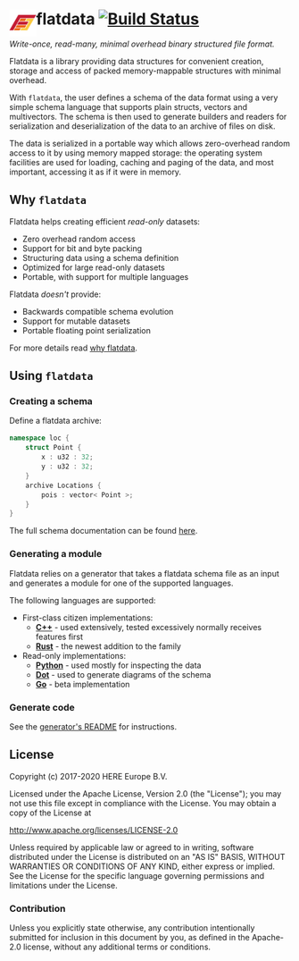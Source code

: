 # <img align="left" src="https://github.com/heremaps/flatdata/blob/master/docs/logo.svg" width="48" height="48"> flatdata [![Build Status](https://api.travis-ci.com/heremaps/flatdata.svg?branch=master)](https://travis-ci.com/heremaps/flatdata/)

_Write-once, read-many, minimal overhead binary structured file format._

Flatdata is a library providing data structures for convenient creation, storage and access of packed memory-mappable structures with minimal overhead.

With `flatdata`, the user defines a schema of the data format using a very simple schema language that supports plain structs, vectors and multivectors. The schema is then used to generate builders and readers for serialization and deserialization of the data to an archive of files on disk.

The data is serialized in a portable way which allows zero-overhead random access to it by using memory mapped storage: the operating system facilities are used for loading, caching and paging of the data, and most important, accessing it as if it were in memory.

## Why `flatdata`

Flatdata helps creating efficient _read-only_ datasets:

* Zero overhead random access
* Support for bit and byte packing
* Structuring data using a schema definition
* Optimized for large read-only datasets
* Portable, with support for multiple languages

Flatdata _doesn't_ provide:

* Backwards compatible schema evolution
* Support for mutable datasets
* Portable floating point serialization

For more details read [why flatdata](docs/why-flatdata.md).

## Using `flatdata`

### Creating a schema

Define a flatdata archive:

```cpp
namespace loc {
    struct Point {
        x : u32 : 32;
        y : u32 : 32;
    }
    archive Locations {
        pois : vector< Point >;
    }
}
```

The full schema documentation can be found [here](docs/schema-language.md).

### Generating a module

Flatdata relies on a generator that takes a flatdata schema file as an input and
generates a module for one of the supported languages.

The following languages are supported:

* First-class citizen implementations:
  * **[C++](./flatdata-cpp)** - used extensively, tested excessively normally receives features first
  * **[Rust](./flatdata-rs)** - the newest addition to the family
* Read-only implementations:
  * **[Python](./flatdata-py)** - used mostly for inspecting the data
  * **[Dot](./flatdata-dot)** - used to generate diagrams of the schema
  * **[Go](./flatdata-go)** - beta implementation

### Generate code

See the [generator's README](./flatdata-py/generator/README.md#usage) for instructions.

## License

Copyright (c) 2017-2020 HERE Europe B.V.

Licensed under the Apache License, Version 2.0 (the "License");
you may not use this file except in compliance with the License.
You may obtain a copy of the License at

   http://www.apache.org/licenses/LICENSE-2.0

Unless required by applicable law or agreed to in writing, software
distributed under the License is distributed on an "AS IS" BASIS,
WITHOUT WARRANTIES OR CONDITIONS OF ANY KIND, either express or implied.
See the License for the specific language governing permissions and
limitations under the License.

### Contribution

Unless you explicitly state otherwise, any contribution intentionally submitted
for inclusion in this document by you, as defined in the Apache-2.0 license,
without any additional terms or conditions.
